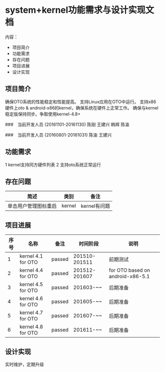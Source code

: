 # system+kernel功能需求与设计实现文档
内容：

- 项目简介
- 功能需求
- 存在问题
- 项目进展
- 设计实现

## 项目简介
确保OTO系统的性能稳定和性能提高。
支持Linux应用在OTO中运行。
支持x86硬件上oto & android-x86的kernel，确保系统在硬件上正常工作。
确保与kernel稳定版保持同步。争取使用kernel-4.8+

###　当前开发人员 (20161101-20161130)
陈刚 王建兴 韩辉 陈渝

###　当前开发人员 (20160801-20161031)
陈渝 王建兴 

## 功能需求
1 kernel支持同方硬件列表
2 支持oto系统正常运行

## 存在问题

| 简述 | 类别 | 备注
|---|---|---|
|单击用户管理图标重启|kernel|kernel有问题


## 项目进展
序号|名称 | 备注|时间阶段|说明
------------- | ------------- | ------------- |-------------| -------------
1| kernel 4.1 for OTO| passed|201510-201511|前期测试
2| kernel 4.4 for OTO| passed|201512-201607|for OTO based on android-x86-5.1
3| kernel 4.5 for OTO| passed|201603-~~|后期准备
4| kernel 4.6 for OTO| passed|201605-~~|后期准备
5| kernel 4.7 for OTO| passed|201607-~~|后期准备
6| kernel 4.8 for OTO| passed|201611-~~|后期准备
## 设计实现
实时维护，定期升级
